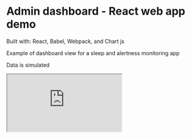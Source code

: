# Admin dashboard - React web app demo
<p>Built with: React, Babel, Webpack, and Chart js</p>
<p>Example of dashboard view for a sleep and alertness monitoring app</p>
<p>Data is simulated</p>
<iframe src="https://kyleevan.github.io/Admin-Dashboard---React-web-app-demo/"></iframe>
